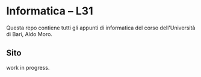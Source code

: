 # Informatica – L31

Questa repo contiene tutti gli appunti di informatica del corso dell'Università di Bari, Aldo Moro.

## Sito

work in progress.
